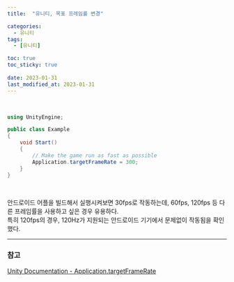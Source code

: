 ```yaml
---
title:  "유니티, 목표 프레임률 변경"

categories:
  - 유니티
tags:
  - [유니티]

toc: true
toc_sticky: true
 
date: 2023-01-31
last_modified_at: 2023-01-31
---
```


<br/>

```cs
using UnityEngine;

public class Example
{
    void Start()
    {
        // Make the game run as fast as possible
        Application.targetFrameRate = 300;
    }
}
```

<br/>

안드로이드 어플을 빌드해서 실행시켜보면 30fps로 작동하는데, 60fps, 120fps 등 다른 프레임률을 사용하고 싶은 경우 유용하다.  
특히 120fps의 경우, 120Hz가 지원되는 안드로이드 기기에서 문제없이 작동됨을 확인했다.  

---
<h3><b>참고</b></h3>

[Unity Documentation - Application.targetFrameRate](https://docs.unity3d.com/ScriptReference/Application-targetFrameRate.html)